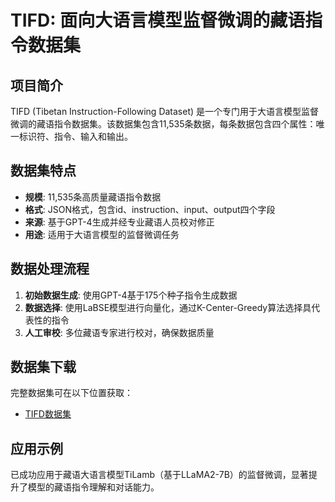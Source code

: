 # TIFD: 面向大语言模型监督微调的藏语指令数据集

## 项目简介

TIFD (Tibetan Instruction-Following Dataset) 是一个专门用于大语言模型监督微调的藏语指令数据集。该数据集包含11,535条数据，每条数据包含四个属性：唯一标识符、指令、输入和输出。

## 数据集特点

- **规模**: 11,535条高质量藏语指令数据
- **格式**: JSON格式，包含id、instruction、input、output四个字段
- **来源**: 基于GPT-4生成并经专业藏语人员校对修正
- **用途**: 适用于大语言模型的监督微调任务

## 数据处理流程

1. **初始数据生成**: 使用GPT-4基于175个种子指令生成数据
2. **数据选择**: 使用LaBSE模型进行向量化，通过K-Center-Greedy算法选择具代表性的指令
3. **人工审校**: 多位藏语专家进行校对，确保数据质量

## 数据集下载

完整数据集可在以下位置获取：
- [TIFD数据集](/data/tifd.json)

## 应用示例

已成功应用于藏语大语言模型TiLamb（基于LLaMA2-7B）的监督微调，显著提升了模型的藏语指令理解和对话能力。
